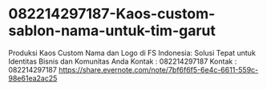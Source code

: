 # 082214297187-Kaos-custom-sablon-nama-untuk-tim-garut
Produksi Kaos Custom Nama dan Logo di FS Indonesia: Solusi Tepat untuk Identitas Bisnis dan Komunitas Anda  Kontak : 082214297187 Kontak : 082214297187  https://share.evernote.com/note/7bf6f6f5-6e4c-6611-559c-98e61ea2ac25
